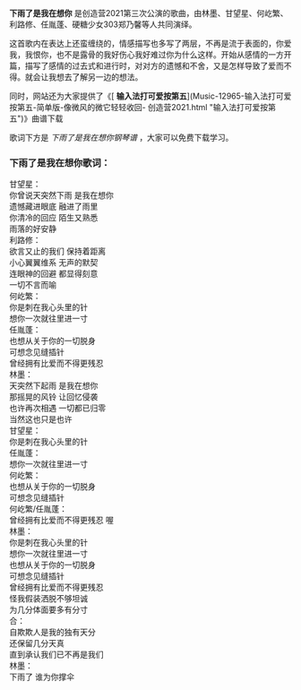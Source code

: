 

**下雨了是我在想你** 是创造营2021第三次公演的歌曲，由林墨、甘望星、何屹繁、利路修、任胤蓬、硬糖少女303郑乃馨等人共同演绎。

这首歌内在表达上还蛮缠绕的，情感描写也多写了两层，不再是流于表面的，你爱我，我恨你，也不是露骨的我好伤心我好难过你为什么这样。开始从感情的一方开篇，描写了感情的过去式和进行时，对对方的遗憾和不舍，又是怎样导致了爱而不得。就会让我想去了解另一边的想法。

同时，网站还为大家提供了《[ **输入法打可爱按第五**](Music-12965-输入法打可爱按第五-简单版-像微风的微它轻轻收回-
创造营2021.html "输入法打可爱按第五")》曲谱下载

歌词下方是 _下雨了是我在想你钢琴谱_ ，大家可以免费下载学习。

### 下雨了是我在想你歌词：

甘望星：  
你曾说天突然下雨 是我在想你  
遗憾藏进眼底 融进了雨里  
你清冷的回应 陌生又熟悉  
雨落的好安静  
利路修：  
欲言又止的我们 保持着距离  
小心翼翼维系 无声的默契  
连眼神的回避 都显得刻意  
一切不言而喻  
何屹繁：  
你是刺在我心头里的针  
想你一次就往里进一寸  
任胤蓬：  
也想从关于你的一切脱身  
可想念见缝插针  
曾经拥有比爱而不得更残忍  
林墨：  
天突然下起雨 是我在想你  
那摇晃的风铃 让回忆侵袭  
也许再次相遇 一切都已归零  
当然这也只是也许  
甘望星：  
你是刺在我心头里的针  
任胤蓬：  
想你一次就往里进一寸  
何屹繁：  
也想从关于你的一切脱身  
可想念见缝插针  
何屹繁/任胤蓬：  
曾经拥有比爱而不得更残忍 喔  
林墨：  
你是刺在我心头里的针  
想你一次就往里进一寸  
也想从关于你的一切脱身  
可想念见缝插针  
曾经拥有比爱而不得更残忍  
怪我假装洒脱不够坦诚  
为几分体面要多有分寸  
合：  
自欺欺人是我的独有天分  
还保留几分天真  
直到承认我们已不再是我们  
林墨：  
下雨了 谁为你撑伞

